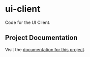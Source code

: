 # ui-client

Code for the UI Client.


## Project Documentation

Visit the [documentation for this project](docs/README.md).
